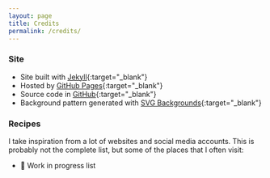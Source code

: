 ```yaml
---
layout: page
title: Credits
permalink: /credits/
---
```


### Site

* Site built with [Jekyll](https://jekyllrb.com){:target="_blank"}
* Hosted by [GitHub Pages](https://pages.github.com){:target="_blank"}
* Source code in [GitHub](https://github.com/amireynoso/bakery){:target="_blank"}
* Background pattern generated with [SVG Backgrounds](https://www.svgbackgrounds.com){:target="_blank"}

### Recipes

I take inspiration from a lot of websites and social media accounts. This is probably not the complete list, but some of the places that I often visit:

* 🚧 Work in progress list